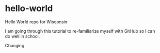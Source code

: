 # hello-world
Hello World repo for Wisconsin 

I am going through this tutorial to re-familiarize myself with GitHub so I can do well in school.

Changing 
